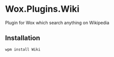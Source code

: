 # Wox.Plugins.Wiki
Plugin for Wox which search anything on Wikipedia
## Installation
`wpm install Wiki`
